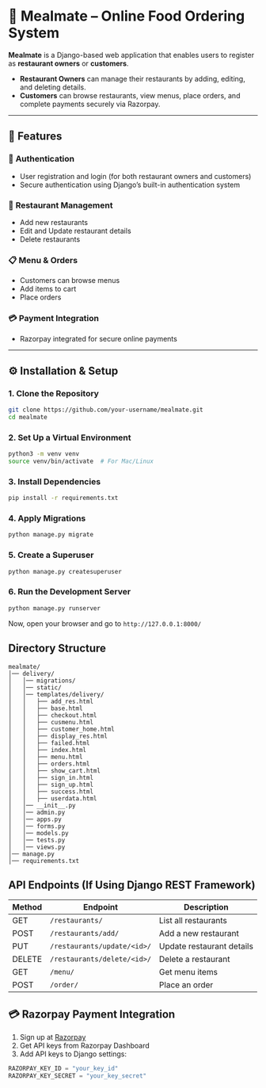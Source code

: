 # 🍴 Mealmate – Online Food Ordering System  

**Mealmate** is a Django-based web application that enables users to register as **restaurant owners** or **customers**.  
- **Restaurant Owners** can manage their restaurants by adding, editing, and deleting details.  
- **Customers** can browse restaurants, view menus, place orders, and complete payments securely via Razorpay.  

---

## 🚀 Features  

### 🔑 **Authentication**
- User registration and login (for both restaurant owners and customers)  
- Secure authentication using Django’s built-in authentication system  

### 🏪 **Restaurant Management**  
- Add new restaurants  
- Edit and Update restaurant details  
- Delete restaurants  

### 📋 **Menu & Orders**  
- Customers can browse menus  
- Add items to cart  
- Place orders  

### 💳 **Payment Integration**
- Razorpay integrated for secure online payments  

---

## ⚙️ Installation & Setup  

### **1. Clone the Repository**
```sh
git clone https://github.com/your-username/mealmate.git
cd mealmate
```

### **2. Set Up a Virtual Environment**
```sh
python3 -m venv venv
source venv/bin/activate  # For Mac/Linux
```

### **3. Install Dependencies**
```sh
pip install -r requirements.txt
```

### **4. Apply Migrations**
```sh
python manage.py migrate
```

### **5. Create a Superuser**
```sh
python manage.py createsuperuser
```

### **6. Run the Development Server**
```sh
python manage.py runserver
```

Now, open your browser and go to `http://127.0.0.1:8000/`

## Directory Structure
```
mealmate/
│── delivery/
│   │── migrations/
│   │── static/
│   │── templates/delivery/
│   │   ├── add_res.html
│   │   ├── base.html
│   │   ├── checkout.html
│   │   ├── cusmenu.html
│   │   ├── customer_home.html
│   │   ├── display_res.html
│   │   ├── failed.html
│   │   ├── index.html
│   │   ├── menu.html
│   │   ├── orders.html
│   │   ├── show_cart.html
│   │   ├── sign_in.html
│   │   ├── sign_up.html
│   │   ├── success.html
│   │   ├── userdata.html
│   │── __init__.py
│   │── admin.py
│   │── apps.py
│   │── forms.py
│   │── models.py
│   │── tests.py
│   │── views.py
│── manage.py
│── requirements.txt
```

## API Endpoints (If Using Django REST Framework)
| Method | Endpoint | Description |
|--------|----------------|--------------------------------|
| GET | `/restaurants/` | List all restaurants |
| POST | `/restaurants/add/` | Add a new restaurant |
| PUT | `/restaurants/update/<id>/` | Update restaurant details |
| DELETE | `/restaurants/delete/<id>/` | Delete a restaurant |
| GET | `/menu/` | Get menu items |
| POST | `/order/` | Place an order |

## 💳 Razorpay Payment Integration
1. Sign up at [Razorpay](https://razorpay.com/)
2. Get API keys from Razorpay Dashboard
3. Add API keys to Django settings:
```python
RAZORPAY_KEY_ID = "your_key_id"
RAZORPAY_KEY_SECRET = "your_key_secret"
```

